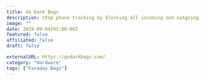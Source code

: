 ```yaml
---
title: Go Dark Bags
description: Stop phone tracking by blocking all incoming and outgoing EMF signals including Cell (4G/5G), GPS, Bluetooth and Wi-Fi.
image: ""
date: 2024-09-04T05:00:00Z
featured: false
affiliated: false
draft: false

externalURL: https://godarkbags.com/
category: "Hardware"
tags: ["Faraday Bags"]
---
```

